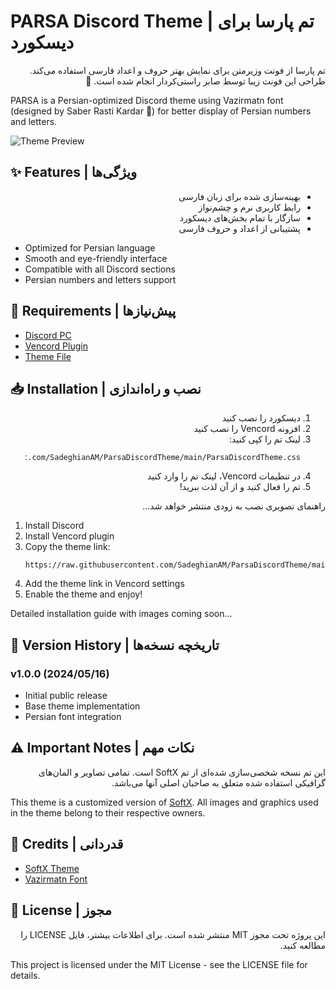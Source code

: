 # PARSA Discord Theme | تم پارسا برای دیسکورد

<div dir="rtl">
تم پارسا از فونت وزیرمتن برای نمایش بهتر حروف و اعداد فارسی استفاده می‌کند. طراحی این فونت زیبا توسط صابر راستی‌کردار انجام شده است. 🖤
</div>

PARSA is a Persian-optimized Discord theme using Vazirmatn font (designed by Saber Rasti Kardar 🖤) for better display of Persian numbers and letters.

![Theme Preview](preview.png) <!-- You might want to add a preview image -->

## ✨ Features | ویژگی‌ها

<div dir="rtl">

- بهینه‌سازی شده برای زبان فارسی
- رابط کاربری نرم و چشم‌نواز
- سازگار با تمام بخش‌های دیسکورد
- پشتیبانی از اعداد و حروف فارسی
</div>

- Optimized for Persian language
- Smooth and eye-friendly interface
- Compatible with all Discord sections
- Persian numbers and letters support

## 🔧 Requirements | پیش‌نیازها

- [Discord PC](https://discord.com/download)
- [Vencord Plugin](https://vencord.dev/download)
- [Theme File](https://raw.githubusercontent.com/SadeghianAM/ParsaDiscordTheme/main/ParsaDiscordTheme.css)

## 📥 Installation | نصب و راه‌اندازی

<div dir="rtl">

1. دیسکورد را نصب کنید
2. افزونه Vencord را نصب کنید
3. لینک تم را کپی کنید:
   ```
   https://raw.githubusercontent.com/SadeghianAM/ParsaDiscordTheme/main/ParsaDiscordTheme.css
   ```
4. در تنظیمات Vencord، لینک تم را وارد کنید
5. تم را فعال کنید و از آن لذت ببرید!

راهنمای تصویری نصب به زودی منتشر خواهد شد...
</div>

1. Install Discord
2. Install Vencord plugin
3. Copy the theme link:
   ```
   https://raw.githubusercontent.com/SadeghianAM/ParsaDiscordTheme/main/ParsaDiscordTheme.css
   ```
4. Add the theme link in Vencord settings
5. Enable the theme and enjoy!

Detailed installation guide with images coming soon...

## 📝 Version History | تاریخچه نسخه‌ها

### v1.0.0 (2024/05/16)
- Initial public release
- Base theme implementation
- Persian font integration

## ⚠️ Important Notes | نکات مهم

<div dir="rtl">
این تم نسخه شخصی‌سازی شده‌ای از تم SoftX است. تمامی تصاویر و المان‌های گرافیکی استفاده شده متعلق به صاحبان اصلی آنها می‌باشد.
</div>

This theme is a customized version of [SoftX](https://github.com/DiscordStyles/SoftX). All images and graphics used in the theme belong to their respective owners.

## 🤝 Credits | قدردانی

- [SoftX Theme](https://github.com/DiscordStyles/SoftX)
- [Vazirmatn Font](https://github.com/rastikerdar/vazirmatn)

## 📄 License | مجوز

<div dir="rtl">
این پروژه تحت مجوز MIT منتشر شده است. برای اطلاعات بیشتر، فایل LICENSE را مطالعه کنید.
</div>

This project is licensed under the MIT License - see the LICENSE file for details.
